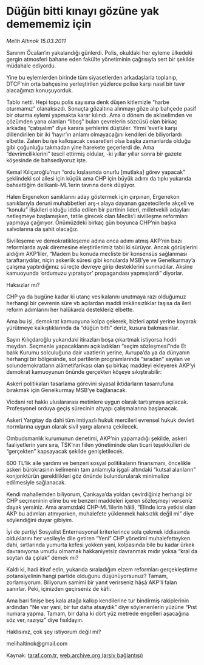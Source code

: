 # Düğün bitti kınayı gözüne yak demememiz için

*Melih Altınok 15.03.2011*

<div class="yazi"><p>Sanırım Öcalan’ın yakalandığı günlerdi. Polis, okuldaki her eyleme ülkedeki gergin atmosferi bahane eden fakülte yönetiminin çağrısıyla sert bir şekilde müdahale ediyordu.</p>
<p>Yine bu eylemlerden birinde tüm siyasetlerden arkadaşlarla toplanıp, DTCF’nin orta bahçesine yerleştirilen yüzlerce polise karşı nasıl bir tavır alacağımızı konuşuyorduk.</p>
<p>Tablo netti. Hepi topu polis sayısına denk düşen kitlemizle “harbe oturmamız” olanaksızdı. Sonuçta gözaltına alınmayı göze alıp bahçede pasif bir oturma eylemi yapmakta karar kılındı. Ama o dönem de aklıselimden ve çözümden yana olanları “liboş” bulan çevrelerin sözcüsü olan birkaç arkadaş “çatışalım” diye karara şerhlerini düştüler. Yirmi ‘evet’e karşı dillendirilen bir iki ‘hayır’ın anlamı olmayacağını kendileri de biliyorlardı elbette. Zaten bu işe kalkışacak cesaretleri olsa başka zamanlarda olduğu gibi çoğunluğu takmadan yine harekete geçerlerdi de. Ama “devrimciliklerini” tescil ettirmiş oldular, -ki yıllar yıllar sonra bir gazete köşesinde de bahsediyoruz işte.</p>
<p>Kemal Kılıçaroğlu’nun “ordu kışlasında onurlu [mutlaka] görev yapacak” şeklindeki sol ailesi için küçük ama CHP için büyük adımı da tıpkı yukarıda bahsettiğim delikanlı-ML’lerin tavrına denk düşüyor.</p>
<p>Halen Ergenekon sanıklarını aday göstermek için çırpınan, Ergenekon sanıklarıyla deruni muhabbetleri arş-ı alaya dayanan gazetecilerle akçeli ve “konulu” ilişkileri olduğu iddia edilen bir partinin lideri, milletvekili adayları netleşmeye başlamışken, tatile girecek olan Meclis’i sivilleşme reformları yapmaya çağırıyor. Önümüzdeki birkaç gün boyunca CHP’nin başka salvolarına da şahit olacağız.</p>
<p>Sivilleşeme ve demokratikleşeme adına onca adımı atmış AKP’nin bazı reformlarda ayak diremesine eleştirilerimiz tabii ki sürüyor. Ancak görüşlerini aldığım AKP’liler, “Madem bu konuda mecliste bir konsensüs sağlanması taraftarıydılar, niçin askerlik süresi gibi konularda MSB’ye ve Genelkurmay’a çalışma yaptırdığımız süreçte devreye girip desteklerini sunmadılar. Aksine kamuoyunda ‘ordumuzu yıpratıyor’ propagandası yapmışlardı” diyorlar.</p>
<p>Haksızlar mı?</p>
<p>CHP ya da bugüne kadar ki utanç vesikalarını unutmaya razı olduğumuz herhangi bir çevrenin süre vb açılardan maddi imkânsızlıklar taşısa da ileri reform adımlarını her halükarda destekleriz elbette.</p>
<p>Ama bu işi, demokrat kamuoyuna kolpa çekerek, bizleri aptal yerine koyarak yürütmeye kalkıştıklarında da “düğün bitti” deriz, kusura bakmasınlar.</p>
<p>Sayın Kılıçdaroğlu yukarıdaki itirazları boşa çıkartmak istiyorsa hodri meydan. Seçmenle yapacaklarını açıkladıkları “seçim sözleşmesi”nde Et balık Kurumu solculuğuna dair vaatlerin yerine, Avrupa’da ya da dünyanın herhangi bir bölgesinde, sol partilerin programlarında “sıradan” sayılan ve solundemokratların alâmetifarikası olan şu birkaç maddeyi ekleyerek AKP’yi demokrat kamuoyunun önünde gerçekten köşeye sıkıştırabilir:</p>
<p>Askeri politikaları tasarlama görevini siyasal iktidarların tasarrufuna bırakmak için Genelkurmay MSB’ye bağlanacak.</p>
<p>Vicdani ret hakkı uluslararası metinlere uygun olarak tartışmaya açılacak. Profesyonel orduya geçiş sürecinin altyapı çalışmalarına başlanacak.</p>
<p>Askeri Yargıtay da dahi tüm imtiyazlı hukuk mercileri evrensel hukuk devleti normlarına uygun olarak sivil yargı alanına çekilecek.</p>
<p>Ombudsmanlık kurumunun denetimi, AKP’nin yapamadığı şekilde, askeri faaliyetlerin yanı sıra, TSK’nın fiilen yönetiminde olan ticari teşekkülleri de “gerçekten” kapsayacak şekilde genişletilecek.</p>
<p>600 TL’lik aile yardımı ve benzeri sosyal politikaların finansmanı, öncelikle askeri bürokrasinin kelimenin tam anlamıyla işgali altındaki “kutsal alanların” konjonktürün gereklilikleri göz önünde bulundurularak minimalize edilmesiyle sağlanacak.</p>
<p>Kendi mahallemden biliyorum, Çankaya’da yoldan çevirdiğiniz herhangi bir CHP seçmeninin eline bu ve benzeri maddeleri içeren sözleşmeyi verseniz dayak yersiniz. Ama aramızdaki CHP-ML’lilerin hâlâ, “Elinde icra yetkisi olan AKP bu adımları atmıyorken, muhalefete yüklenmek haksızlık değil mi” diye söylendiğini duyar gibiyim.</p>
<p>İyi de partiyi Sosyalist Enternasyonal kriterlerince sola çekmek iddiasında olduklarını her vesileyle dile getiren “Yeni” CHP yönetimi muhalefetteyken dahi, sırtlarında yumurta kefesi yokken yani, kolpasında bile bu kadar ürkek davranıyorsa umutlu olmamak hakkaniyetsiz davranmak mıdır yoksa “kral da soytarı da çıplak” demek mi?</p>
<p>Kaldı ki, hadi itiraf edin, yukarıda sıraladığım elzem reformları gerçekleştirme potansiyelinin hangi partide olduğunu düşünüyorsunuz? Tamam, zorlamıyorum. Biliyorum samimi bir yanıt verirseniz hâşâ AKP’li falan sanırlar. Peki, içinizden geçirseniz de kâfi.</p>
<p>Ama bari finişe beş kala atağa kalkıp kendilerine tur bindirmiş rakiplerinin ardından “Ne var yani, bir tur daha atsaydık” diye söylenenlerin yüzüne “Pıst numara yapma. Tamam, bir daha ki dört yüz metrede engelleri aşacağına söz ver, razıyız” diye fısıldayın.</p>
<p>Haklısınız, çok şey istiyorum değil mi?</p>
<p>melihaltinok@gmail.com</p>
</div>

Kaynak: [taraf.com.tr](http://www.taraf.com.tr/melih-altinok/makale-dugun-bitti-kinayi-gozune-yak-demememiz-icin.htm), [web.archive.org (arşiv bağlantısı)](http://web.archive.org/web/20130911222653/http://www.taraf.com.tr/melih-altinok/makale-dugun-bitti-kinayi-gozune-yak-demememiz-icin.htm)
